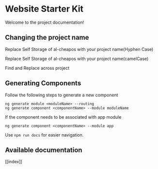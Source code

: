 # Website Starter Kit

Welcome to the project documentation!

## Changing the project name
Replace Self Storage of al-cheapos with your project name(Hyphen Case)

Replace Self Storage of al-cheapos with your project name(camelCase)

Find and Replace across project

## Generating Components
Follow the following steps to generate a new component
```
ng generate module <moduleName> --routing
ng generate component <componentName> --module moduleName
```
If the component needs to be associated with app module
```
ng generate component <componentName> --module app
```

Use `npm run docs` for easier navigation.

## Available documentation

[[index]]
